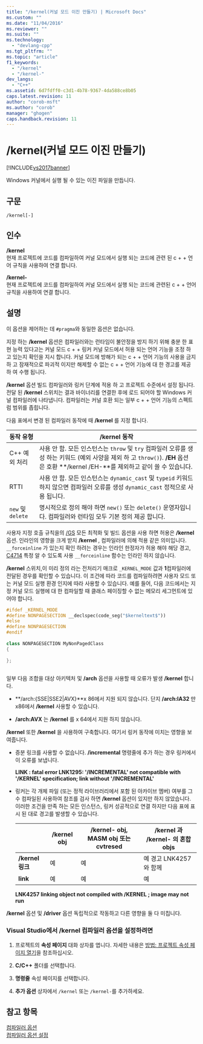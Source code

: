 ```yaml
---
title: "/kernel(커널 모드 이진 만들기) | Microsoft Docs"
ms.custom: ""
ms.date: "11/04/2016"
ms.reviewer: ""
ms.suite: ""
ms.technology: 
  - "devlang-cpp"
ms.tgt_pltfrm: ""
ms.topic: "article"
f1_keywords: 
  - "/kernel"
  - "/kernel-"
dev_langs: 
  - "C++"
ms.assetid: 6d7fdff0-c3d1-4b78-9367-4da588ce8b05
caps.latest.revision: 11
author: "corob-msft"
ms.author: "corob"
manager: "ghogen"
caps.handback.revision: 11
---
```

# /kernel(커널 모드 이진 만들기)
[!INCLUDE[vs2017banner](../../assembler/inline/includes/vs2017banner.md)]

Windows 커널에서 실행 될 수 있는 이진 파일을 만듭니다.  
  
## 구문  
  
```  
/kernel[-]  
```  
  
## 인수  
 **\/kernel**  
 현재 프로젝트에 코드를 컴파일하여 커널 모드에서 실행 되는 코드에 관련 된 c \+ \+ 언어 규칙을 사용하여 연결 합니다.  
  
 **\/kernel\-**  
 현재 프로젝트에 코드를 컴파일하여 커널 모드에서 실행 되는 코드에 관련된 c \+ \+ 언어 규칙을 사용하여 연결 합니다.  
  
## 설명  
 이 옵션을 제어하는 데 `#pragma`와 동일한 옵션은 없습니다.  
  
 지정 하는  **\/kernel**  옵션은 컴파일러와는 런타임이 불안정을 방지 하기 위해 충분 한 표현 능력 있다고는 커널 모드 c \+ \+ 링커 커널 모드에서 허용 되는 언어 기능을 조정 하 고 있는지 확인을 지시 합니다.  커널 모드에 방해가 되는 c \+ \+ 언어 기능의 사용을 금지 하 고 잠재적으로 파괴적 이지만 해제할 수 없는 c \+ \+ 언어 기능에 대 한 경고를 제공 하 여 수행 됩니다.  
  
 **\/kernel**  옵션 빌드 컴파일러와 링커 단계에 적용 하 고 프로젝트 수준에서 설정 됩니다.  전달 된  **\/kernel**  스위치는 결과 바이너리를 연결한 후에 로드 되어야 할 Windows 커널 컴파일러에 나타냅니다.  컴파일러는 커널 호환 되는 일부 c \+ \+ 언어 기능의 스펙트럼 범위를 좁힙니다.  
  
 다음 표에서 변경 된 컴파일러 동작에 때 **\/kernel** 를 지정 합니다.  
  
|동작 유형|**\/kernel** 동작|  
|-----------|---------------------|  
|C\+\+ 예외 처리|사용 안 함.  모든 인스턴스는 `throw` 및 `try` 컴파일러 오류를 생성 하는 키워드 \(예외 사양을 제외 하 고 `throw()`\).  **\/EH** 옵션은 호환 **\/kernel \/EH\-**를 제외하고 같이 쓸 수 있습니다.|  
|RTTI|사용 안 함.  모든 인스턴스는  `dynamic_cast`  및  `typeid`  키워드 하지 않으면 컴파일러 오류를 생성  `dynamic_cast`  정적으로 사용 됩니다.|  
|`new` 및 `delete`|명시적으로 정의 해야 하면  `new()`  또는  `delete()`  운영자입니다. 컴파일러와 런타임 모두 기본 정의 제공 합니다.|  
  
 사용자 지정 호출 규칙을의  [\/GS](../../build/reference/gs-buffer-security-check.md) 모든 최적화 및 빌드 옵션을 사용 하면 허용은  **\/kernel**  옵션.  인라인의 영향을 크게 받지  **\/kernel** , 컴파일러에 의해 적용 같은 의미입니다.   `__forceinline`  가 있는지 확인 하려는 경우는 인라인 한정자가 허용 해야 해당 경고,  [C4714](../../error-messages/compiler-warnings/compiler-warning-level-4-c4714.md) 특정 알 수 있도록 사용  `__forceinline`  함수는 인라인 하지 않습니다.  
  
 **\/kernel** 스위치,이 미리 정의 라는 전처리기 매크로 `_KERNEL_MODE` 값과 **1**컴파일러에 전달된 경우를 확인할 수 있습니다.  이 조건에 따라 코드를 컴파일하려면 사용자 모드 또는 커널 모드 실행 환경 인지에 따라 사용할 수 있습니다.  예를 들어, 다음 코드에서는 지정 커널 모드 실행에 대 한 컴파일할 때 클래스 페이징할 수 없는 메모리 세그먼트에 있어야 합니다.  
  
```cpp  
#ifdef _KERNEL_MODE  
#define NONPAGESECTION __declspec(code_seg("$kerneltext$"))  
#else  
#define NONPAGESECTION  
#endif  
  
class NONPAGESECTION MyNonPagedClass  
{  
  
};  
  
```  
  
 일부 다음 조합을 대상 아키텍처 및 **\/arch** 옵션을 사용할 때 오류가 발생 **\/kernel** 합니다.  
  
-   **\/arch:{SSE&#124;SSE2&#124;AVX}**x 86에서 지원 되지 않습니다.  단지 **\/arch:IA32** 만 x86에서 **\/kernel** 사용할 수 있습니다.  
  
-   **\/arch:AVX** 는 **\/kernel** 를 x 64에서 지원 하지 않습니다.  
  
 **\/kernel** 또한 **\/kernel** 을 사용하여 구축합니다.  여기서 링커 동작에 미치는 영향을 보여줍니다.  
  
-   증분 링크를 사용할 수 없습니다.  **\/incremental** 명령줄에 추가 하는 경우 링커에서 이 오류를 보냅니다.  
  
     **LINK : fatal error LNK1295: '\/INCREMENTAL' not compatible with '\/KERNEL' specification; link without '\/INCREMENTAL'**  
  
-   링커는 각 개체 파일 \(또는 정적 라이브러리에서 포함 된 아카이브 멤버\) 여부를 그 수 컴파일된 사용하여 참조를 검사 하면 **\/kernel** 옵션이 있지만 하지 않았습니다.  이러한 조건을 만족 하는 모든 인스턴스, 링커 성공적으로 연결 하지만 다음 표에 표시 된 대로 경고를 발생할 수 있습니다.  
  
    ||**\/kernel** obj|**\/kernel\-** obj, MASM obj 또는 cvtresed|**\/kernel** 과 **\/kernel\-** 의 혼합 objs|  
    |-|----------------------|----------------------------------------------|---------------------------------------------|  
    |**\/kernel 링크**|예|예|예 경고 LNK4257와 함께|  
    |**link**|예|예|예|  
  
     **LNK4257 linking object not compiled with \/KERNEL ; image may not run**  
  
 **\/kernel** 옵션 및 **\/driver** 옵션 독립적으로 작동하고 다른 영향을 둘 다 미칩니다.  
  
### Visual Studio에서 \/kernel 컴파일러 옵션을 설정하려면  
  
1.  프로젝트의 **속성 페이지** 대화 상자를 엽니다.  자세한 내용은 [방법: 프로젝트 속성 페이지 열기](../../misc/how-to-open-project-property-pages.md)을 참조하십시오.  
  
2.  **C\/C\+\+** 폴더를 선택합니다.  
  
3.  **명령줄** 속성 페이지를 선택합니다.  
  
4.  **추가 옵션** 상자에서 `/kernel` 또는 `/kernel-`를 추가하세요.  
  
## 참고 항목  
 [컴파일러 옵션](../../build/reference/compiler-options.md)   
 [컴파일러 옵션 설정](../../build/reference/setting-compiler-options.md)